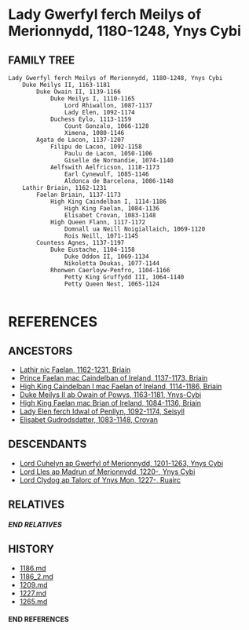 # Lady Gwerfyl ferch Meilys of Merionnydd, 1180-1248, Ynys Cybi

## FAMILY TREE 
```
Lady Gwerfyl ferch Meilys of Merionnydd, 1180-1248, Ynys Cybi
    Duke Meilys II, 1163-1181
        Duke Owain II, 1139-1166
            Duke Meilys I, 1110-1165
                Lord Rhiwallon, 1087-1137
                Lady Elen, 1092-1174
            Duchess Eylo, 1113-1159
                Count Gonzalo, 1066-1128
                Ximena, 1080-1146
        Agata de Lacon, 1137-1207
            Filipu de Lacon, 1092-1158
                Paulu de Lacon, 1050-1106
                Giselle de Normandie, 1074-1140
            Aelfswith Aelfricson, 1118-1173
                Earl Cynewulf, 1085-1146
                Aldonca de Barcelona, 1086-1148
    Lathir Briain, 1162-1231
        Faelan Briain, 1137-1173
            High King Caindelban I, 1114-1186
                High King Faelan, 1084-1136            
                Elisabet Crovan, 1083-1148            
            High Queen Flann, 1117-1172
                Domnall ua Neill Noigiallaich, 1069-1120        
                Rois Neill, 1071-1145        
        Countess Agnes, 1137-1197
            Duke Eustache, 1104-1158
                Duke Oddon II, 1069-1134
                Nikoletta Doukas, 1077-1144
            Rhonwen Caerloyw-Penfro, 1104-1166
                Petty King Gruffydd III, 1064-1140    
                Petty Queen Nest, 1065-1124
                    
```


# REFERENCES

## ANCESTORS
* [Lathir nic Faelan, 1162-1231, Briain](lathir_nic_faelan_1162.md)
* [Prince Faelan mac Caindelban of Ireland, 1137-1173, Briain](faelan_mac_caindelban_1137.md)
* [High King Caindelban I mac Faelan of Ireland, 1114-1186, Briain](caindelban_i_mac_faelan_1114.md)
* [Duke Meilys II ab Owain of Powys, 1163-1181, Ynys-Cybi](meilys_ii_ab_owain_1163.md)
* [High King Faelan mac Brian of Ireland, 1084-1136, Briain](faelan_mac_brian_1084.md)
* [Lady Elen ferch Idwal of Penllyn, 1092-1174, Seisyll](elen_ferch_idwal_1092.md)
* [Elisabet Gudrodsdatter, 1083-1148, Crovan](elisabet_gudrodsdatter_1083.md)

## DESCENDANTS
* [Lord Cuhelyn ap Gwerfyl of Merionnydd, 1201-1263, Ynys Cybi](cuhelyn_ap_gwerfyl_1201.md)
* [Lord Lles ap Madrun of Merionnydd, 1220-, Ynys Cybi](lles_ap_madrun_1220.md)
* [Lord Clydog ap Talorc of Ynys Mon, 1227-, Ruairc](clydog_ap_talorc_1227.md)

## RELATIVES

##### END RELATIVES 
## HISTORY
* [1186.md](../h/1186.md)
* [1186_2.md](../h/1186_2.md)
* [1209.md](../h/1209.md)
* [1227.md](../h/1227.md)
* [1265.md](../h/1265.md)

#### END REFERENCES
